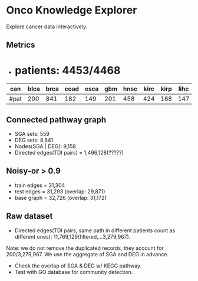 # Onco Knowledge Explorer
Explore cancer data interactively.

## Metrics
* # patients: 4453/4468

|can| blca | brca | coad | esca | gbm | hnsc | kirc | kirp | lihc | luad | lusc | ov | prad | read | stad | ucec |
|---|---|---|---|---|---|---|---|---|---|---|---|---|---|---|---|---|
|#pat|  200|  841| 182 |  149 |  201 |  458 |  424 |  168 |  147 |  383 |  136 |  319 |  398 |  77|  176|  193|




## Connected pathway graph
* SGA sets: 559
* DEG sets: 8,841
* Nodes(SGA | DEG): 9,158 
* Directed edges(TDI pairs) = 1,496,128(?????)

## Noisy-or > 0.9
* train edges = 31,304
* test edges = 31,293 (overlap: 29,871)
* base graph = 32,726 (overlap: 31,172)

## Raw dataset
* Directed edges(TDI pairs, same path in different patients count as different ones): 11,769,129(filtered,...3,279,967).

Note: we do not remove the duplicated records, they account for 200/3,279,967.
We use the aggregate of SGA and DEG in advance.


* Check the overlap of SGA & DEG w/ KEGG pathway.
* Test with GO database for community detection.

